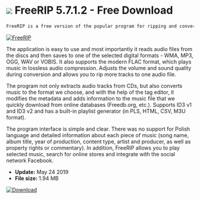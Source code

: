 # ![](https://cdn.softexe.net/static/icon/9/freerip-10173.jpg) FreeRIP 5.7.1.2 - Free Download

```sh
FreeRIP is a free version of the popular program for ripping and converting music from CDs.
```
[![FreeRIP](https://gallery.dpcdn.pl/imgc/Tools/9501/g_-_420x350_1.5_-_x20120730170845_00.jpg)](https://softexe.net/win/multimedia/audio-utilities/freerip:pRpgc.html)

The application is easy to use and most importantly it reads audio files from the discs and then saves to one of the selected digital formats - WMA, MP3, OGG, WAV or VOBIS. It also supports the modern FLAC format, which plays music in lossless audio compression. Adjusts the volume and sound quality during conversion and allows you to rip more tracks to one audio file. 
 
 
 The program not only extracts audio tracks from CDs, but also converts music to the format we choose, and with the help of the tag editor, it modifies the metadata and adds information to the music file that we quickly download from online databases (Freedb.org, etc.). Supports ID3 v1 and ID3 v2 and has a built-in playlist generator (in PLS, HTML, CSV, M3U format).
 
 
 The program interface is simple and clear. There was no support for Polish language and detailed information about each piece of music (song name, album title, year of production, content type, artist and producer, as well as property rights or commentary). In addition, FreeRIP allows you to play selected music, search for online stores and integrate with the social network Facebook.


- **Update:** May 24 2019
- **File size:** 1.94 MB

[![Download](https://cdn.softexe.net/static/img/download.png)](https://softexe.net/win/multimedia/audio-utilities/freerip:pRpgc.html)

